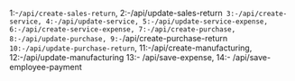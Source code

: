1:-`/api/create-sales-return`,
2:-/api/update-sales-return`
3:-/api/create-service,
4:-/api/update-service,
5:-/api/update-service-expense,
6:-/api/create-service-expense,
7:-/api/create-purchase,
8:-/api/update-purchase,
9:-`/api/create-purchase-return`
10:-/api/update-purchase-return`,
11:-/api/create-manufacturing,
12:-/api/update-manufacturing
13:- /api/save-expense,
14:- /api/save-employee-payment
  
